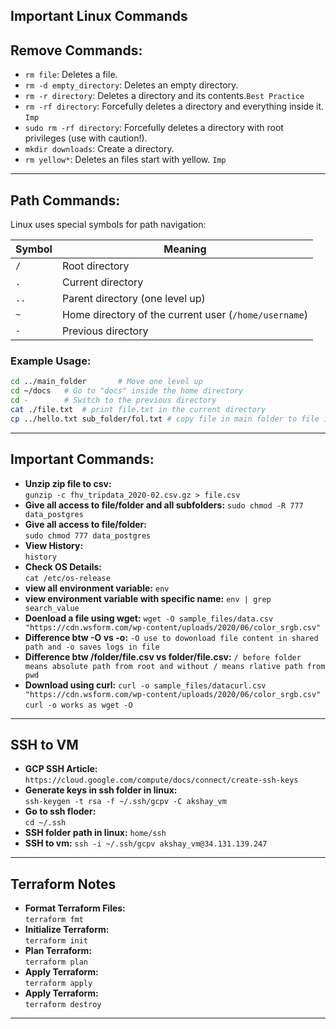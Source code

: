 ## Important Linux Commands

## Remove Commands:

- `rm file`: Deletes a file.
- `rm -d empty_directory`: Deletes an empty directory.
- `rm -r directory`: Deletes a directory and its contents.`Best Practice`
- `rm -rf directory`: Forcefully deletes a directory and everything inside it. `Imp`
- `sudo rm -rf directory`: Forcefully deletes a directory with root privileges (use with caution!).
- `mkdir downloads`: Create a directory.
- `rm yellow*`: Deletes an files start with yellow. `Imp`

---
## Path Commands:

Linux uses special symbols for path navigation:  

| Symbol | Meaning |
|---------|---------|
| `/` | Root directory |
| `.` | Current directory |
| `..` | Parent directory (one level up) |
| `~` | Home directory of the current user (`/home/username`) |
| `-` | Previous directory |

### **Example Usage:**
```bash
cd ../main_folder       # Move one level up
cd ~/docs   # Go to "docs" inside the home directory
cd -        # Switch to the previous directory
cat ./file.txt  # print file.txt in the current directory
cp ../hello.txt sub_folder/fol.txt # copy file in main folder to file in sub folder
```

---

## Important Commands:

- **Unzip zip file to csv:**  
  `gunzip -c fhv_tripdata_2020-02.csv.gz > file.csv`
- **Give all access to file/folder and all subfolders:**
  `sudo chmod -R 777 data_postgres`
- **Give all access to file/folder:**  
  `sudo chmod 777 data_postgres`
- **View History:**  
  `history`
- **Check OS Details:**  
  `cat /etc/os-release`
- **view all environment variable:**
  `env`
- **view environment variable with specific name:**
  `env | grep search_value`
- **Doenload a file using wget:**
  `wget -O sample_files/data.csv "https://cdn.wsform.com/wp-content/uploads/2020/06/color_srgb.csv"`
- **Difference btw -O vs -o:**
  `-O use to dowonload file content in shared path and -o saves logs in file`
- **Difference btw /folder/file.csv vs folder/file.csv:**
  `/ before folder means absolute path from root and without / means rlative path from pwd`
- **Download using curl:**
  `curl -o sample_files/datacurl.csv "https://cdn.wsform.com/wp-content/uploads/2020/06/color_srgb.csv"`
  `curl -o works as wget -O`

---

## SSH to VM

- **GCP SSH Article:**  
  `https://cloud.google.com/compute/docs/connect/create-ssh-keys`
- **Generate keys in ssh folder in linux:**  
  `ssh-keygen -t rsa -f ~/.ssh/gcpv -C akshay_vm`
- **Go to ssh floder:**  
  `cd ~/.ssh`
- **SSH folder path in linux:**
  `home/ssh`
- **SSH to vm:**
  `ssh -i ~/.ssh/gcpv akshay_vm@34.131.139.247`

---

## Terraform Notes

- **Format Terraform Files:**  
  `terraform fmt`
- **Initialize Terraform:**  
  `terraform init`
- **Plan Terraform:**  
  `terraform plan`
- **Apply Terraform:**  
  `terraform apply`
- **Apply Terraform:**  
  `terraform destroy`

---